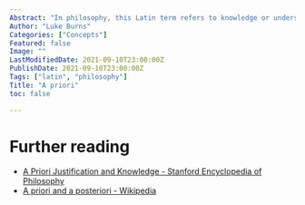 ```yaml
---
Abstract: "In philosophy, this Latin term refers to knowledge or understanding that is based on reasoning or logic, without necessarily being based on direct experience."
Author: "Luke Burns"
Categories: ["Concepts"]
Featured: false
Image: ""
LastModifiedDate: 2021-09-10T23:00:00Z
PublishDate: 2021-09-10T23:00:00Z
Tags: ["latin", "philosophy"]
Title: "A priori"
toc: false

---
```

# Further reading

* [A Priori Justification and Knowledge - Stanford Encyclopedia of Philosophy](https://plato.stanford.edu/entries/apriori/)
* [A priori and a posteriori - Wikipedia](https://en.m.wikipedia.org/wiki/A_priori_and_a_posteriori)
